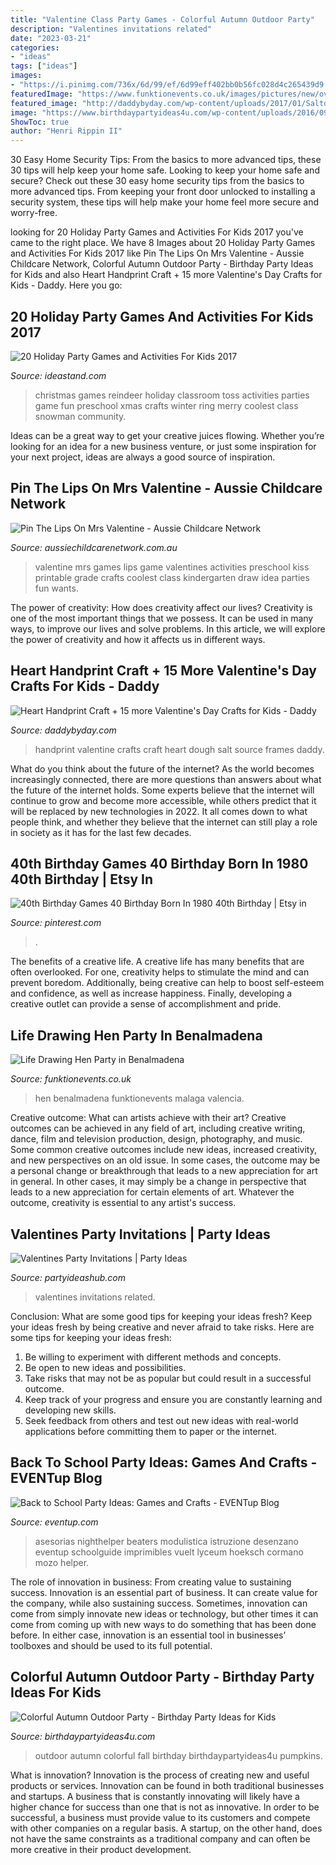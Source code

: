 ```yaml
---
title: "Valentine Class Party Games - Colorful Autumn Outdoor Party"
description: "Valentines invitations related"
date: "2023-03-21"
categories:
- "ideas"
tags: ["ideas"]
images:
- "https://i.pinimg.com/736x/6d/99/ef/6d99eff402bb0b56fc028d4c265439d9.jpg"
featuredImage: "https://www.funktionevents.co.uk/images/pictures/new/overseas/benalmadena/life-drawing/hen-do-life-drawing-(1200x630-ffffff).jpg?v=ab2096aa"
featured_image: "http://daddybyday.com/wp-content/uploads/2017/01/SaltdoughHandprintFrames.jpg"
image: "https://www.birthdaypartyideas4u.com/wp-content/uploads/2016/09/Colorful-Autumn-Outdoor-Party-Pumpkins-600x899.jpg"
ShowToc: true
author: "Henri Rippin II"
---
```



30 Easy Home Security Tips: From the basics to more advanced tips, these 30 tips will help keep your home safe.
Looking to keep your home safe and secure? Check out these 30 easy home security tips from the basics to more advanced tips. From keeping your front door unlocked to installing a security system, these tips will help make your home feel more secure and worry-free.

	

		
looking for 20 Holiday Party Games and Activities For Kids 2017 you've came to the right place. We have 8 Images about 20 Holiday Party Games and Activities For Kids 2017 like Pin The Lips On Mrs Valentine - Aussie Childcare Network, Colorful Autumn Outdoor Party - Birthday Party Ideas for Kids and also Heart Handprint Craft + 15 more Valentine&#039;s Day Crafts for Kids - Daddy. Here you go:
		
    
## 20 Holiday Party Games And Activities For Kids 2017

<img loading=lazy src="https://ideastand.com/wp-content/uploads/2015/12/holiday-party-games-for-kids/11-holiday-party-games-for-kids.jpg" onerror="this.onerror=null;this.src='https://tse1.mm.bing.net/th?id=OIP.cC2COfcxnychTfTajrDRZQHaJ7&amp;pid=15.1';" alt="20 Holiday Party Games and Activities For Kids 2017">

_Source: ideastand.com_

>christmas games reindeer holiday classroom toss activities parties game fun preschool xmas crafts winter ring merry coolest class snowman community. 

	

Ideas can be a great way to get your creative juices flowing. Whether you’re looking for an idea for a new business venture, or just some inspiration for your next project, ideas are always a good source of inspiration.

    
## Pin The Lips On Mrs Valentine - Aussie Childcare Network

<img loading=lazy src="https://aussiechildcarenetwork.com.au/media/k2/items/cache/ca9456ad89fef6c66a71b99b32dfe05e_L.jpg" onerror="this.onerror=null;this.src='https://tse3.mm.bing.net/th?id=OIP.Cs6LjK3lAA1NKmERZhoGYwHaJ4&amp;pid=15.1';" alt="Pin The Lips On Mrs Valentine - Aussie Childcare Network">

_Source: aussiechildcarenetwork.com.au_

>valentine mrs games lips game valentines activities preschool kiss printable grade crafts coolest class kindergarten draw idea parties fun wants. 

	

The power of creativity: How does creativity affect our lives?
Creativity is one of the most important things that we possess. It can be used in many ways, to improve our lives and solve problems. In this article, we will explore the power of creativity and how it affects us in different ways.

    
## Heart Handprint Craft + 15 More Valentine&#039;s Day Crafts For Kids - Daddy

<img loading=lazy src="http://daddybyday.com/wp-content/uploads/2017/01/SaltdoughHandprintFrames.jpg" onerror="this.onerror=null;this.src='https://tse1.mm.bing.net/th?id=OIP.T5F9zPZFTzBYBw-Ctbo_QAHaMs&amp;pid=15.1';" alt="Heart Handprint Craft + 15 more Valentine&#039;s Day Crafts for Kids - Daddy">

_Source: daddybyday.com_

>handprint valentine crafts craft heart dough salt source frames daddy. 

	

What do you think about the future of the internet?
As the world becomes increasingly connected, there are more questions than answers about what the future of the internet holds. Some experts believe that the internet will continue to grow and become more accessible, while others predict that it will be replaced by new technologies in 2022. It all comes down to what people think, and whether they believe that the internet can still play a role in society as it has for the last few decades.

    
## 40th Birthday Games 40 Birthday Born In 1980 40th Birthday | Etsy In

<img loading=lazy src="https://i.pinimg.com/736x/6d/99/ef/6d99eff402bb0b56fc028d4c265439d9.jpg" onerror="this.onerror=null;this.src='https://tse4.mm.bing.net/th?id=OIP.kCmNqOSUTiC101a9n7Q82wHaLH&amp;pid=15.1';" alt="40th Birthday Games 40 Birthday Born In 1980 40th Birthday | Etsy in">

_Source: pinterest.com_

>. 

	

The benefits of a creative life.
A creative life has many benefits that are often overlooked. For one, creativity helps to stimulate the mind and can prevent boredom. Additionally, being creative can help to boost self-esteem and confidence, as well as increase happiness. Finally, developing a creative outlet can provide a sense of accomplishment and pride.

    
## Life Drawing Hen Party In Benalmadena

<img loading=lazy src="https://www.funktionevents.co.uk/images/pictures/new/overseas/benalmadena/life-drawing/hen-do-life-drawing-(1200x630-ffffff).jpg?v=ab2096aa" onerror="this.onerror=null;this.src='https://tse1.mm.bing.net/th?id=OIP.k7Wa_NjU3swib2HOxZa31AHaD4&amp;pid=15.1';" alt="Life Drawing Hen Party in Benalmadena">

_Source: funktionevents.co.uk_

>hen benalmadena funktionevents malaga valencia. 

	

Creative outcome: What can artists achieve with their art?
Creative outcomes can be achieved in any field of art, including creative writing, dance, film and television production, design, photography, and music. Some common creative outcomes include new ideas, increased creativity, and new perspectives on an old issue. In some cases, the outcome may be a personal change or breakthrough that leads to a new appreciation for art in general. In other cases, it may simply be a change in perspective that leads to a new appreciation for certain elements of art. Whatever the outcome, creativity is essential to any artist's success.

    
## Valentines Party Invitations | Party Ideas

<img loading=lazy src="https://i0.wp.com/www.partyideashub.com/wp-content/uploads/2011/11/VALENTINES005.jpg" onerror="this.onerror=null;this.src='https://tse3.mm.bing.net/th?id=OIP.UvpBLJmMFCFdZ0KwXz7STAHaKV&amp;pid=15.1';" alt="Valentines Party Invitations | Party Ideas">

_Source: partyideashub.com_

>valentines invitations related. 

	

Conclusion: What are some good tips for keeping your ideas fresh?
Keep your ideas fresh by being creative and never afraid to take risks. Here are some tips for keeping your ideas fresh:
1. Be willing to experiment with different methods and concepts.
2. Be open to new ideas and possibilities.
3. Take risks that may not be as popular but could result in a successful outcome. 
4. Keep track of your progress and ensure you are constantly learning and developing new skills. 
5. Seek feedback from others and test out new ideas with real-world applications before committing them to paper or the internet.

    
## Back To School Party Ideas: Games And Crafts - EVENTup Blog

<img loading=lazy src="https://venue-media.eventup.com/resized/blog/featured/2015/06/24/backtoschoolpartyideas_2.960x960.jpeg" onerror="this.onerror=null;this.src='https://tse3.mm.bing.net/th?id=OIP.3wcWWJLrzpFxvHWtH20VMQHaHa&amp;pid=15.1';" alt="Back to School Party Ideas: Games and Crafts - EVENTup Blog">

_Source: eventup.com_

>asesorias nighthelper beaters modulistica istruzione desenzano eventup schoolguide imprimibles vuelt lyceum hoeksch cormano mozo helper. 

	

The role of innovation in business: From creating value to sustaining success.
Innovation is an essential part of business. It can create value for the company, while also sustaining success. Sometimes, innovation can come from simply innovate new ideas or technology, but other times it can come from coming up with new ways to do something that has been done before. In either case, innovation is an essential tool in businesses’ toolboxes and should be used to its full potential.

    
## Colorful Autumn Outdoor Party - Birthday Party Ideas For Kids

<img loading=lazy src="https://www.birthdaypartyideas4u.com/wp-content/uploads/2016/09/Colorful-Autumn-Outdoor-Party-Pumpkins-600x899.jpg" onerror="this.onerror=null;this.src='https://tse3.mm.bing.net/th?id=OIP.MnmxPksGunYo6anxQx47GQHaLG&amp;pid=15.1';" alt="Colorful Autumn Outdoor Party - Birthday Party Ideas for Kids">

_Source: birthdaypartyideas4u.com_

>outdoor autumn colorful fall birthday birthdaypartyideas4u pumpkins. 

	

What is innovation?
Innovation is the process of creating new and useful products or services. Innovation can be found in both traditional businesses and startups. A business that is constantly innovating will likely have a higher chance for success than one that is not as innovative. In order to be successful, a business must provide value to its customers and compete with other companies on a regular basis. A startup, on the other hand, does not have the same constraints as a traditional company and can often be more creative in their product development.

